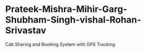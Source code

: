 # Prateek-Mishra-Mihir-Garg-Shubham-Singh-vishal-Rohan-Srivastav
Cab Sharing and Booking System with GPS Tracking 
